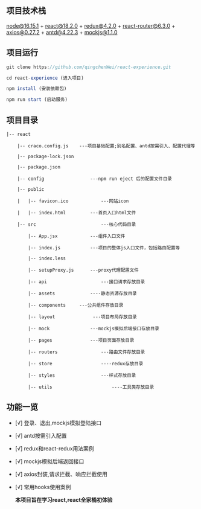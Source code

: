 ## 项目技术栈

node@16.15.1 + react@18.2.0 + redux@4.2.0 + react-router@6.3.0  + axios@0.27.2  + antd@4.22.3 + mockjs@1.1.0

## 项目运行

```js
git clone https://github.com/qingchenWei/react-experience.git  

cd react-experience (进入项目)

npm install (安装依赖包)

npm run start (启动服务)
```

## 项目目录

```
|-- react

​    |-- craco.config.js    ---项目基础配置;别名配置、antd按需引入、配置代理等

​    |-- package-lock.json

​    |-- package.json

​    |-- config  				---npm run eject 后的配置文件目录

​    |-- public

​    |   |-- favicon.ico			---网站icon

​    |   |-- index.html  		---首页入口html文件

​    |-- src						---核心代码目录

​        |-- App.jsx			---组件入口文件

​        |-- index.js			---项目的整体js入口文件，包括路由配置等

​        |-- index.less

​        |-- setupProxy.js		---proxy代理配置文件

​        |-- api					---接口请求存放目录

​        |-- assets				----静态资源存放目录

​        |-- components		---公共组件存放目录

​        |-- layout				 ---项目布局存放目录

​        |-- mock				---mockjs模拟后端接口存放目录

​        |-- pages				---项目页面存放目录

​        |-- routers				---路由文件存放目录

​        |-- store					----redux存放目录

​        |-- styles					---样式存放目录

​        |-- utils						----工具类存放目录
```



## 功能一览

- [√] 登录、退出,mockjs模拟登陆接口

- [√] antd按需引入配置

- [√] redux和react-redux用法案例

- [√] mockjs模拟后端返回接口

- [√] axios封装,请求拦截、响应拦截使用

- [√] 常用hooks使用案例

  **本项目旨在学习react,react全家桶初体验**